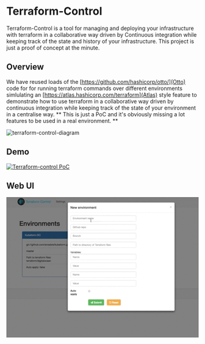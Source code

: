 # Terraform-Control

Terraform-Control is a tool for managing and deploying your infrastructure with terraform in a collaborative way driven by Continuous integration while keeping track of the state and history of your infrastructure. This project is just a proof of concept at the minute.

## Overview

We have reused loads of the [https://github.com/hashicorp/otto/](Otto) code for for running terraform commands over different environments simlulating an [https://atlas.hashicorp.com/terraform](Atlas) style feature to demonstrate how to use terraform in a collaborative way driven by continuous integration while keeping track of the state of your environment in a centralise way.
** This is just a PoC and it's obviously missing a lot features to be used in a real environment. **

![terraform-control-diagram](docs/terraform-control-diagram.png)

## Demo

[![Terraform-control PoC](https://img.youtube.com/vi/5eClxFWK_Ec/0.jpg)](https://www.youtube.com/watch?v=5eClxFWK_Ec)


## Web UI

![web-ui](docs/terraform-control-ui.gif)